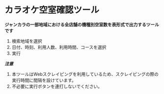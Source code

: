 # カラオケ空室確認ツール
**ジャンカラの一部地域における全店舗の機種別空室数を表形式で出力するツールです**

1. 検索地域を選択
2. 日付、時刻、利用人数、利用時間、コースを選択
3. 実行

***注意***
1. 本ツールはWebスクレイピングを利用しているため、スクレイピングの際の実行時間に間隔を設けています。
2. 不必要に実行ボタンを連打しないでください。
